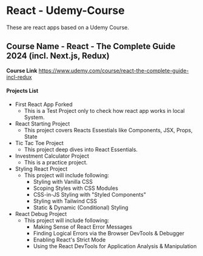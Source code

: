 # React - Udemy-Course
These are react apps based on a Udemy Course.

<h2>Course Name - React - The Complete Guide 2024 (incl. Next.js, Redux)</h2>

<b>Course Link</b>
https://www.udemy.com/course/react-the-complete-guide-incl-redux

<h4>Projects List</h4>
<ul>
  <li>First React App Forked
    <ul>
      <li>This is a Test Project only to check how react app works in local System.</li>
    </ul>
  </li>
  <li>React Starting Project
    <ul>
      <li>This project covers Reacts Essestials like Components, JSX, Props, State</li>
    </ul>
  </li>
  <li>Tic Tac Toe Project
    <ul>
      <li>This project deep dives into React Essentials.</li>
    </ul>
  </li>
  <li>Investment Calculator Project
    <ul>
      <li>This is a practice project.</li>
    </ul>
  </li>
  <li>Styling React Project
    <ul>
      <li>This project will include following:
        <ul>
          <li>Styling with Vanilla CSS</li>
          <li>Scoping Styles with CSS Modules</li>
          <li>CSS-in-JS Styling with "Styled Components"</li>
          <li>Styling with Tailwind CSS</li>
          <li>Static & Dynamic (Conditional) Styling</li>
        </ul>
      </li>
    </ul>
  </li>
  <li>React Debug Project
    <ul>
      <li>This project will include following:
        <ul>
          <li>Making Sense of React Error Messages</li>
          <li>Finding Logical Errors via the Browser DevTools & Debugger</li>
          <li>Enabling React's Strict Mode</li>
          <li>Using the React DevTools for Application Analysis & Manipulation</li>
        </ul>
      </li>
    </ul>
  </li>
</ul>

